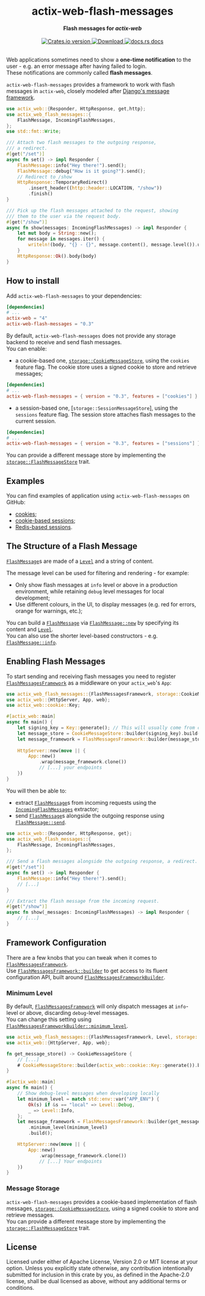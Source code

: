 <h1 align="center">actix-web-flash-messages</h1>
<div align="center">
 <strong>
   Flash messages for <i>actix-web</i>
 </strong>
</div>

<br />

<div align="center">
  <!-- Crates version -->
  <a href="https://crates.io/crates/actix-web-flash-messages">
    <img src="https://img.shields.io/crates/v/actix-web-flash-messages.svg?style=flat-square"
    alt="Crates.io version" />
  </a>
  <!-- Downloads -->
  <a href="https://crates.io/crates/actix-web-flash-messages">
    <img src="https://img.shields.io/crates/d/actix-web-flash-messages.svg?style=flat-square"
      alt="Download" />
  </a>
  <!-- docs.rs docs -->
  <a href="https://docs.rs/actix-web-flash-messages">
    <img src="https://img.shields.io/badge/docs-latest-blue.svg?style=flat-square"
      alt="docs.rs docs" />
  </a>
</div>
<br/>

Web applications sometimes need to show a **one-time notification** to the user - e.g. an error message after having failed to login.  
These notifications are commonly called **flash messages**.

`actix-web-flash-messages` provides a framework to work with flash messages in `actix-web`, closely modeled after [Django's message framework](https://docs.djangoproject.com/en/3.2/ref/contrib/messages/#module-django.contrib.messages).

```rust
use actix_web::{Responder, HttpResponse, get,http};
use actix_web_flash_messages::{
    FlashMessage, IncomingFlashMessages,
};
use std::fmt::Write;

/// Attach two flash messages to the outgoing response,
/// a redirect.
#[get("/set")]
async fn set() -> impl Responder {
    FlashMessage::info("Hey there!").send();
    FlashMessage::debug("How is it going?").send();
    // Redirect to /show
    HttpResponse::TemporaryRedirect()
        .insert_header((http::header::LOCATION, "/show"))
        .finish()
}

/// Pick up the flash messages attached to the request, showing
/// them to the user via the request body.
#[get("/show")]
async fn show(messages: IncomingFlashMessages) -> impl Responder {
    let mut body = String::new();
    for message in messages.iter() {
        writeln!(body, "{} - {}", message.content(), message.level()).unwrap();
    }
    HttpResponse::Ok().body(body)
}
```

## How to install

Add `actix-web-flash-messages` to your dependencies:

```toml
[dependencies]
# ...
actix-web = "4"
actix-web-flash-messages = "0.3"
```

By default, `actix-web-flash-messages` does not provide any storage backend to receive and send flash messages.  
You can enable:

- a cookie-based one, [`storage::CookieMessageStore`], using the `cookies` feature flag. The cookie store uses a signed cookie to store and retrieve messages;

```toml
[dependencies]
# ...
actix-web-flash-messages = { version = "0.3", features = ["cookies"] }
```

- a session-based one, [`storage::SessionMessageStore`], using the `sessions` feature flag. The session store attaches flash messages to the current session.

```toml
[dependencies]
# ...
actix-web-flash-messages = { version = "0.3", features = ["sessions"] }
```

You can provide a different message store by implementing the [`storage::FlashMessageStore`] trait.

## Examples

You can find examples of application using `actix-web-flash-messages` on GitHub:  

- [cookies](https://github.com/LukeMathWalker/actix-web-flash-messages/tree/main/examples/cookies);
- [cookie-based sessions](https://github.com/LukeMathWalker/actix-web-flash-messages/tree/main/examples/session-cookie);
- [Redis-based sessions](https://github.com/LukeMathWalker/actix-web-flash-messages/tree/main/examples/session-redis).

## The Structure of a Flash Message

[`FlashMessage`]s are made of a [`Level`] and a string of content.

The message level can be used for filtering and rendering - for example:

- Only show flash messages at `info` level or above in a production environment, while retaining `debug` level messages for local development; 
- Use different colours, in the UI, to display messages (e.g. red for errors, orange for warnings, etc.);

You can build a [`FlashMessage`] via [`FlashMessage::new`] by specifying its content and [`Level`].  
You can also use the shorter level-based constructors - e.g. [`FlashMessage::info`].

## Enabling Flash Messages

To start sending and receiving flash messages you need to register [`FlashMessagesFramework`] as a middleware on your `actix_web`'s `App`:  

```rust
use actix_web_flash_messages::{FlashMessagesFramework, storage::CookieMessageStore};
use actix_web::{HttpServer, App, web};
use actix_web::cookie::Key;

#[actix_web::main]
async fn main() {
    let signing_key = Key::generate(); // This will usually come from configuration!
    let message_store = CookieMessageStore::builder(signing_key).build();
    let message_framework = FlashMessagesFramework::builder(message_store).build();
    
    HttpServer::new(move || {
        App::new()
            .wrap(message_framework.clone())
            // [...] your endpoints
    })
}
```

You will then be able to:

- extract [`FlashMessage`]s from incoming requests using the [`IncomingFlashMessages`] extractor;
- send [`FlashMessage`]s alongside the outgoing response using [`FlashMessage::send`].

```rust
use actix_web::{Responder, HttpResponse, get};
use actix_web_flash_messages::{
    FlashMessage, IncomingFlashMessages,
};

/// Send a flash messages alongside the outgoing response, a redirect.
#[get("/set")]
async fn set() -> impl Responder {
    FlashMessage::info("Hey there!").send();
    // [...]
}

/// Extract the flash message from the incoming request.
#[get("/show")]
async fn show(_messages: IncomingFlashMessages) -> impl Responder {
    // [...]
}
```

## Framework Configuration

There are a few knobs that you can tweak when it comes to [`FlashMessagesFramework`].  
Use [`FlashMessagesFramework::builder`] to get access to its fluent configuration API, built around [`FlashMessagesFrameworkBuilder`].

### Minimum Level

By default, [`FlashMessagesFramework`] will only dispatch messages at `info`-level or above, discarding `debug`-level messages.  
You can change this setting using [`FlashMessagesFrameworkBuilder::minimum_level`].

```rust
use actix_web_flash_messages::{FlashMessagesFramework, Level, storage::CookieMessageStore};
use actix_web::{HttpServer, App, web};

fn get_message_store() -> CookieMessageStore {
    // [...]
    # CookieMessageStore::builder(actix_web::cookie::Key::generate()).build()
}

#[actix_web::main]
async fn main() {
    // Show debug-level messages when developing locally
    let minimum_level = match std::env::var("APP_ENV") {
        Ok(s) if &s == "local" => Level::Debug,
        _ => Level::Info,
    };
    let message_framework = FlashMessagesFramework::builder(get_message_store())
        .minimum_level(minimum_level)
        .build();

    HttpServer::new(move || {
        App::new()
            .wrap(message_framework.clone())
            // [...] Your endpoints
    })
}
```

### Message Storage

`actix-web-flash-messages` provides a cookie-based implementation of flash messages, [`storage::CookieMessageStore`], using a signed cookie to store and retrieve messages.  
You can provide a different message store by implementing the [`storage::FlashMessageStore`] trait.

## License 

Licensed under either of Apache License, Version 2.0 or MIT license at your option. Unless you explicitly state otherwise, any contribution intentionally submitted for inclusion in this crate by you, as defined in the Apache-2.0 license, shall be dual licensed as above, without any additional terms or conditions.

[`FlashMessage`]: https://docs.rs/actix-web-flash-messages/latest/actix_web_flash_messages/struct.FlashMessage.html
[`Level`]: https://docs.rs/actix-web-flash-messages/latest/actix_web_flash_messages/enum.Level.html
[`FlashMessage::new`]: https://docs.rs/actix-web-flash-messages/latest/actix_web_flash_messages/struct.FlashMessage.html#method.new
[`FlashMessage::info`]: https://docs.rs/actix-web-flash-messages/latest/actix_web_flash_messages/struct.FlashMessage.html#method.info
[`FlashMessage::send`]: https://docs.rs/actix-web-flash-messages/latest/actix_web_flash_messages/struct.FlashMessage.html#method.send
[`FlashMessagesFramework`]: https://docs.rs/actix-web-flash-messages/latest/actix_web_flash_messages/struct.FlashMessagesFramework.html
[`FlashMessagesFrameworkBuilder::minimum_level`]: https://docs.rs/actix-web-flash-messages/latest/actix_web_flash_messages/struct.FlashMessagesFramework.html#method.minimum_level
[`FlashMessagesFramework::builder`]: https://docs.rs/actix-web-flash-messages/latest/actix_web_flash_messages/struct.FlashMessagesFramework.html#method.builder
[`FlashMessagesFrameworkBuilder`]: https://docs.rs/actix-web-flash-messages/latest/actix_web_flash_messages/struct.FlashMessagesFrameworkBuilder.html
[`IncomingFlashMessages`]: https://docs.rs/actix-web-flash-messages/latest/actix_web_flash_messages/struct.IncomingFlashMessages.html
[`storage::CookieMessageStore`]: https://docs.rs/actix-web-flash-messages/latest/actix_web_flash_messages/storage/struct.CookieMessageStore.html
[`storage::FlashMessageStore`]: https://docs.rs/actix-web-flash-messages/latest/actix_web_flash_messages/storage/struct.FlashMessageStore.html
